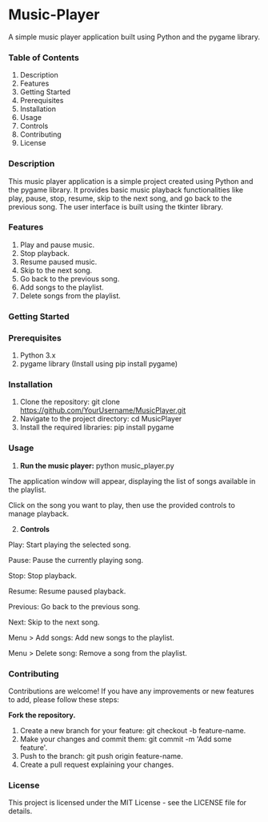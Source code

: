 # Music-Player

A simple music player application built using Python and the pygame library.



### Table of Contents
1. Description
2. Features
3. Getting Started
4. Prerequisites
5. Installation
6. Usage
7. Controls
8. Contributing
9. License

### Description
This music player application is a simple project created using Python and the pygame library. It provides basic music playback functionalities like play, pause, stop, resume, skip to the next song, and go back to the previous song. The user interface is built using the tkinter library.

### Features
1. Play and pause music.
2. Stop playback.
3. Resume paused music.
4. Skip to the next song.
5. Go back to the previous song.
6. Add songs to the playlist.
7. Delete songs from the playlist.
   
### Getting Started

### **Prerequisites**
1. Python 3.x
2. pygame library (Install using pip install pygame)

### **Installation**
1. Clone the repository: git clone https://github.com/YourUsername/MusicPlayer.git
2. Navigate to the project directory: cd MusicPlayer
3. Install the required libraries: pip install pygame

### Usage
1. **Run the music player:**
python music_player.py

The application window will appear, displaying the list of songs available in the playlist.

Click on the song you want to play, then use the provided controls to manage playback.

2. **Controls**
   
Play: Start playing the selected song.

Pause: Pause the currently playing song.

Stop: Stop playback.

Resume: Resume paused playback.

Previous: Go back to the previous song.

Next: Skip to the next song.

Menu > Add songs: Add new songs to the playlist.

Menu > Delete song: Remove a song from the playlist.


### Contributing

Contributions are welcome! If you have any improvements or new features to add, please follow these steps:

**Fork the repository.**

1. Create a new branch for your feature: git checkout -b feature-name.
2. Make your changes and commit them: git commit -m 'Add some feature'.
3. Push to the branch: git push origin feature-name.
4. Create a pull request explaining your changes.

### License

This project is licensed under the MIT License - see the LICENSE file for details.





